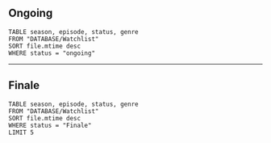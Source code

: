 

## Ongoing
```dataview
TABLE season, episode, status, genre
FROM "DATABASE/Watchlist"
SORT file.mtime desc
WHERE status = "ongoing"
```
---
## Finale
```dataview
TABLE season, episode, status, genre
FROM "DATABASE/Watchlist"
SORT file.mtime desc
WHERE status = "Finale"
LIMIT 5
```
